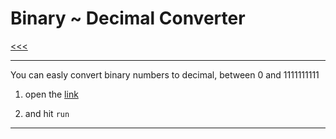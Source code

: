 
Binary ~ Decimal Converter
======

[<<<](https://github.com/ttltrk/PRG/blob/master/PY/APP/APPS_PY.MD)

---

You can easly convert binary numbers to decimal, between 0 and 1111111111

1. open the [link](https://repl.it/NKQU/0) 

2. and hit ```run```

---

